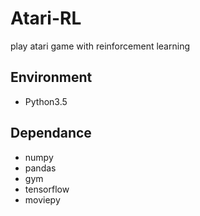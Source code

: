 # Atari-RL
play atari game with reinforcement learning

## Environment
* Python3.5

## Dependance
* numpy
* pandas
* gym
* tensorflow
* moviepy
